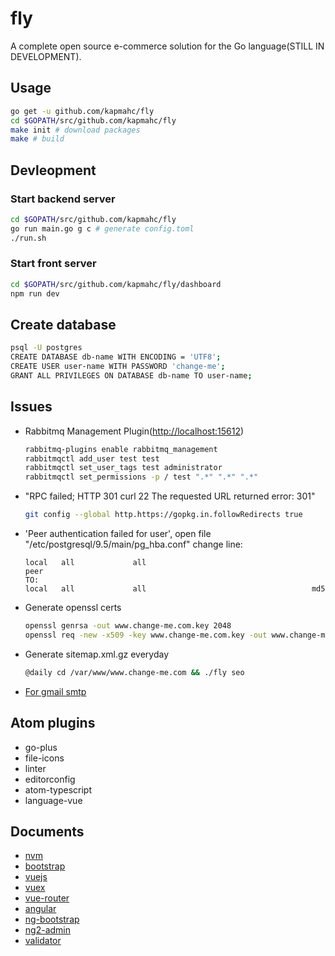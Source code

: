 # fly

A complete open source e-commerce solution for the Go language(STILL IN DEVELOPMENT).

## Usage

```bash
go get -u github.com/kapmahc/fly
cd $GOPATH/src/github.com/kapmahc/fly
make init # download packages
make # build
```

## Devleopment

### Start backend server

```bash
cd $GOPATH/src/github.com/kapmahc/fly
go run main.go g c # generate config.toml
./run.sh
```

### Start front server

```bash
cd $GOPATH/src/github.com/kapmahc/fly/dashboard
npm run dev
```

## Create database

```bash
psql -U postgres
CREATE DATABASE db-name WITH ENCODING = 'UTF8';
CREATE USER user-name WITH PASSWORD 'change-me';
GRANT ALL PRIVILEGES ON DATABASE db-name TO user-name;
```

## Issues

- Rabbitmq Management Plugin(<http://localhost:15612>)

  ```bash
  rabbitmq-plugins enable rabbitmq_management
  rabbitmqctl add_user test test
  rabbitmqctl set_user_tags test administrator
  rabbitmqctl set_permissions -p / test ".*" ".*" ".*"
  ```

- "RPC failed; HTTP 301 curl 22 The requested URL returned error: 301"

  ```bash
  git config --global http.https://gopkg.in.followRedirects true
  ```

- 'Peer authentication failed for user', open file "/etc/postgresql/9.5/main/pg_hba.conf" change line:

  ```
  local   all             all                                     peer  
  TO:
  local   all             all                                     md5
  ```

- Generate openssl certs

  ```bash
  openssl genrsa -out www.change-me.com.key 2048
  openssl req -new -x509 -key www.change-me.com.key -out www.change-me.com.crt -days 3650 # Common Name:*.change-me.com
  ```

- Generate sitemap.xml.gz everyday

  ```bash
  @daily cd /var/www/www.change-me.com && ./fly seo
  ```

- [For gmail smtp](http://stackoverflow.com/questions/20337040/gmail-smtp-debug-error-please-log-in-via-your-web-browser)

## Atom plugins

- go-plus
- file-icons
- linter
- editorconfig
- atom-typescript
- language-vue

## Documents

- [nvm](https://github.com/creationix/nvm)
- [bootstrap](https://v4-alpha.getbootstrap.com/getting-started/introduction/)
- [vuejs](https://vuejs.org/v2/guide/)
- [vuex](https://vuex.vuejs.org/en/)
- [vue-router](https://router.vuejs.org/en/)
- [angular](https://angular.io/docs/ts/latest/quickstart.html)
- [ng-bootstrap](https://ng-bootstrap.github.io/#/getting-started)
- [ng2-admin](https://akveo.github.io/ng2-admin/)
- [validator](https://github.com/go-playground/validator)
